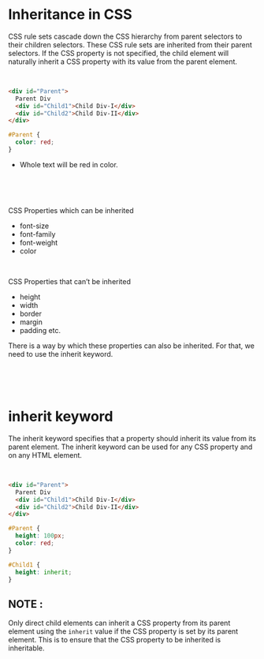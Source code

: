 # Inheritance in CSS

CSS rule sets cascade down the CSS hierarchy from parent selectors to their children selectors. These CSS rule sets are inherited from their parent selectors. If the CSS property is not specified, the child element will naturally inherit a CSS property with its value from the parent element.

&nbsp;

```html
<div id="Parent">
  Parent Div
  <div id="Child1">Child Div-I</div>
  <div id="Child2">Child Div-II</div>
</div>
```

```css
#Parent {
  color: red;
}
```

- Whole text will be red in color.

&nbsp;

&nbsp;

CSS Properties which can be inherited

- font-size
- font-family
- font-weight
- color

&nbsp;

CSS Properties that can’t be inherited

- height
- width
- border
- margin
- padding etc.

There is a way by which these properties can also be inherited. For that, we need to use the inherit keyword.

&nbsp;

&nbsp;

# inherit keyword

The inherit keyword specifies that a property should inherit its value from its parent element. The inherit keyword can be used for any CSS property and on any HTML element.

&nbsp;

```html
<div id="Parent">
  Parent Div
  <div id="Child1">Child Div-I</div>
  <div id="Child2">Child Div-II</div>
</div>
```

```css
#Parent {
  height: 100px;
  color: red;
}

#Child1 {
  height: inherit;
}
```

## NOTE :

Only direct child elements can inherit a CSS property from its parent element using the `inherit` value if the CSS property is set by its parent element. This is to ensure that the CSS property to be inherited is inheritable.
